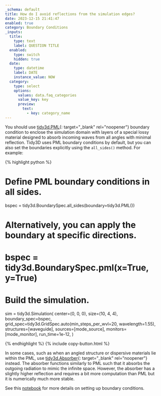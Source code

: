 ```yaml
---
_schema: default
title: How do I avoid reflections from the simulation edges?
date: 2023-12-15 21:41:47
enabled: true
category: Boundary Conditions
_inputs:
  title:
    type: text
    label: QUESTION TITLE
  enabled:
    type: switch
    hidden: true
  date:
    type: datetime
    label: DATE
    instance_value: NOW
  category:
    type: select
    options:
      values: data.faq_categories
      value_key: key
      preview:
        text:
          - key: category_name
---
```

You should use&nbsp;[tidy3d.PML](https://docs.flexcompute.com/projects/tidy3d/en/latest/_autosummary/tidy3d.PML.html#tidy3d.PML){: target="_blank" rel="noopener"} boundary condition to enclose the simulation domain with layers of a special lossy material designed to absorb incoming waves from all angles with minimal reflection. Tidy3D uses PML boundary conditions by default, but you can also set the boundaries explicitly using the&nbsp;`all_sides()`&nbsp;method. For example:

<div markdown class="code-snippet">{% highlight python %}

# Define PML boundary conditions in all sides.
bspec = tidy3d.BoundarySpec.all_sides(boundary=tidy3d.PML())

# Alternatively, you can apply the boundary at specific directions.
# bspec = tidy3d.BoundarySpec.pml(x=True, y=True)

# Build the simulation.
sim = tidy3d.Simulation(
    center=(0, 0, 0),
    size=(10, 4, 4),
    boundary_spec=bspec,
    grid_spec=tidy3d.GridSpec.auto(min_steps_per_wvl=20, wavelength=1.55),
    structures=[waveguide],
    sources=[mode_source],
    monitors=[mode_monitor],
    run_time=1e-12,
)

{% endhighlight %}
{% include copy-button.html %}</div>

In some cases, such as when an angled structure or dispersive materials lie within the PML, use&nbsp;[tidy3d.Absorber](https://docs.flexcompute.com/projects/tidy3d/en/latest/_autosummary/tidy3d.Absorber.html#tidy3d.Absorber){: target="_blank" rel="noopener"} instead. The absorber functions similarly to PML such that it absorbs the outgoing radiation to mimic the infinite space. However, the absorber has a slightly higher reflection and requires a bit more computation than PML but it is numerically much more stable.

See this [notebook](https://www.flexcompute.com/tidy3d/examples/notebooks/BoundaryConditions/) for more details on setting up boundary conditions.